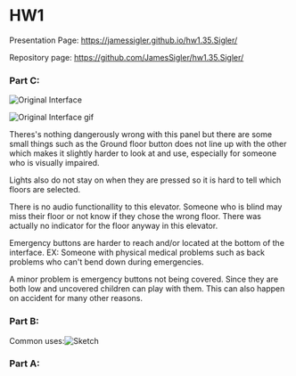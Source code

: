 # HW1

Presentation Page: https://jamessigler.github.io/hw1.35.Sigler/

Repository page: https://github.com/JamesSigler/hw1.35.Sigler/

### Part C:

![Original Interface](https://i.imgur.com/X09iIa5.jpg)


![Original Interface gif](https://media.giphy.com/media/cKc9OKrsUHYWIT0jEF/giphy.gif)

Theres's nothing dangerously wrong with this panel but there are some small things such as the Ground floor
button does not line up with the other which makes it slightly harder to look at and use, especially for someone who is visually impaired.

Lights also do not stay on when they are pressed so it is hard to tell which floors are selected.

There is no audio functionallity to this elevator. Someone who is blind may miss their floor or not know if they chose the wrong floor.
There was actually no indicator for the floor anyway in this elevator.

Emergency buttons are harder to reach and/or located at the bottom of the interface. 
EX: Someone with physical medical problems such as back problems who can't bend down during emergencies.

A minor problem is emergency buttons not being covered. Since they are both low and uncovered children can play with them. 
This can also happen on accident for many other reasons.

### Part B:



Common uses:![Sketch](https://i.imgur.com/P6BULlS.jpg)


### Part A:




